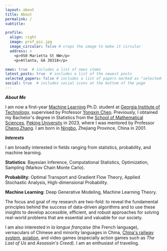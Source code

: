 ```yaml
---
layout: about
title: About
permalink: /
subtitle: 

profile:
  align: right
  image: prof_pic.jpg
  image_circular: false # crops the image to make it circular
  address: >
    <p>950 Marietta St NW</p>
    <p>Atlanta, GA 30318</p>

news: true  # includes a list of news items
latest_posts: true  # includes a list of the newest posts
selected_papers: false # includes a list of papers marked as "selected={true}"
social: true  # includes social icons at the bottom of the page
---
```


<b><i>About Me</i></b>

I am now a first-year <a href='https://ml.gatech.edu/'>Machine Learning</a> Ph.D. student at <a href='https://www.gatech.edu/'>Georgia Institute of Technology</a>, supervised by Professor <a href='https://yongxin.ae.gatech.edu/'>Yongxin Chen</a>. Previously, I obtained my Bachelor's degree in Statistics from the <a href='http://www.math.pku.edu.cn/'>School of Mathematical Sciences</a>, <a href='https://www.pku.edu.cn/'>Peking University</a> in 2023, where I was mentored by Professor <a href='https://zcrabbit.github.io/'>Cheng Zhang</a>. I am born in <a href='https://en.wikipedia.org/wiki/Ningbo/'>Ningbo</a>, Zhejiang Province, China in 2001.

<b><i>Interests</i></b>

I am broadly interested in fields ranging from statistics, probability, and machine learning. 

<strong>Statistics</strong>: Bayesian Inference, Computational Statistics, Optimization, Sampling (Markov Chain Monte Carlo).

<strong>Probability</strong>: Optimal Transport and Gradient Flow Theory, Applied Stochastic Analysis, High-dimensional Probability.

<strong>Machine Learning</strong>: Deep Generative Modeling, Machine Learning Theory.

The focus and goal of my research are two-fold: to reveal the fundamental principles behind the success of data-driven algorithms and to use these insights to develop accessible, efficient, and robust approaches for solving real-world problems that are essential and valuable for our society.

I am also interested in <i>la langue française</i> (the French language), vernaculars of Chinese and minority languages in China, <a href="https://www.openrailwaymap.org/">China's railway system</a>, <a href="https://www.flightradar24.com/">aviation</a>, and video games (especially action games such as <i>The Last of Us</i> and <i>Assassin's Creed</i>). I am an enthusiast of traveling.
